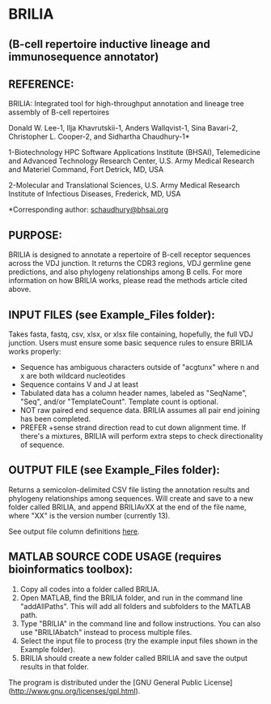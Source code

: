 # BRILIA
## (B-cell repertoire inductive lineage and immunosequence annotator)

## REFERENCE:

BRILIA: Integrated tool for high-throughput annotation and lineage tree assembly of B-cell repertoires

Donald W. Lee-1, Ilja Khavrutskii-1, Anders Wallqvist-1, Sina Bavari-2, Christopher L. Cooper-2, and Sidhartha Chaudhury-1*

1-Biotechnology HPC Software Applications Institute (BHSAI), Telemedicine and Advanced Technology Research Center, U.S. Army Medical  Research and Materiel Command, Fort Detrick, MD, USA

2-Molecular and Translational Sciences, U.S. Army Medical Research Institute of Infectious Diseases, Frederick, MD, USA

*Corresponding author: schaudhury@bhsai.org

## PURPOSE:

BRILIA is designed to annotate a repertoire of B-cell receptor sequences across the VDJ junction. It returns the CDR3 regions, VDJ germline gene predictions, and also phylogeny relationships among B cells. For more information on how BRILIA works, please read the methods article cited above.
  
## INPUT FILES (see Example_Files folder): 

Takes fasta, fastq, csv, xlsx, or xlsx file containing, hopefully, the full VDJ junction. Users must ensure some basic sequence rules to ensure BRILIA works properly:
  *  Sequence has ambiguous characters outside of "acgtunx" where n and x are both wildcard nucleotides
  *  Sequence contains V and J at least
  *  Tabulated data has a column header names, labeled as "SeqName", "Seq", and/or "TemplateCount". Template count is optional.
  *  NOT raw paired end sequence data. BRILIA assumes all pair end joining has been completed.
  *  PREFER +sense strand direction read to cut down alignment time. If there's a mixtures, BRILIA will perform extra steps to check directionality of sequence.

## OUTPUT FILE (see Example_Files folder): 

Returns a semicolon-delimited CSV file listing the annotation results and phylogeny relationships among sequences. Will create and save to a new folder called BRILIA, and append BRILIAvXX at the end of the file name, where "XX" is the version number (currently 13).

See output file column definitions [here](https://github.com/BHSAI/BRILIA/blob/Dev14/Support_Files/Headers_BRILIA.xlsx).

## MATLAB SOURCE CODE USAGE (requires bioinformatics toolbox):

1. Copy all codes into a folder called BRILIA.
2. Open MATLAB, find the BRILIA folder, and run in the command line "addAllPaths". This will add all folders and subfolders to the MATLAB path. 
3. Type "BRILIA" in the command line and follow instructions. You can also use "BRILIAbatch" instead to process multiple files.
4. Select the input file to process (try the example input files shown in the Example folder). 
5. BRILIA should create a new folder called BRILIA and save the output results in that folder.

The program is distributed under the [GNU General Public License] (http://www.gnu.org/licenses/gpl.html).
